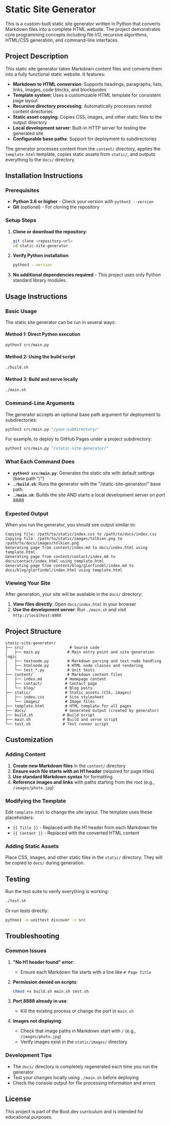 # Static Site Generator


This is a custom-built static site generator written in Python that converts Markdown files into a complete HTML website. The project demonstrates core programming concepts including file I/O, recursive algorithms, HTML/CSS generation, and command-line interfaces.

## Project Description

This static site generator takes Markdown content files and converts them into a fully functional static website. It features:

- **Markdown to HTML conversion**: Supports headings, paragraphs, lists, links, images, code blocks, and blockquotes
- **Template system**: Uses a customizable HTML template for consistent page layout
- **Recursive directory processing**: Automatically processes nested content directories
- **Static asset copying**: Copies CSS, images, and other static files to the output directory
- **Local development server**: Built-in HTTP server for testing the generated site
- **Configurable base paths**: Support for deployment to subdirectories

The generator processes content from the `content/` directory, applies the `template.html` template, copies static assets from `static/`, and outputs everything to the `docs/` directory.

## Installation Instructions

### Prerequisites

- **Python 3.6 or higher** - Check your version with `python3 --version`
- **Git** (optional) - For cloning the repository

### Setup Steps

1. **Clone or download the repository**:

   ```bash
   git clone <repository-url>
   cd static-site-generator
   ```

2. **Verify Python installation**:

   ```bash
   python3 --version
   ```

3. **No additional dependencies required** - This project uses only Python standard library modules.

## Usage Instructions

### Basic Usage

The static site generator can be run in several ways:

#### Method 1: Direct Python execution

```bash
python3 src/main.py
```

#### Method 2: Using the build script

```bash
./build.sh
```

#### Method 3: Build and serve locally

```bash
./main.sh
```

### Command-Line Arguments

The generator accepts an optional base path argument for deployment to subdirectories:

```bash
python3 src/main.py "/your-subdirectory/"
```

For example, to deploy to GitHub Pages under a project subdirectory:

```bash
python3 src/main.py "/static-site-generator/"
```

### What Each Command Does

- **`python3 src/main.py`**: Generates the static site with default settings (base path "/")
- **`./build.sh`**: Runs the generator with the "/static-site-generator/" base path
- **`./main.sh`**: Builds the site AND starts a local development server on port 8888

### Expected Output

When you run the generator, you should see output similar to:

```
Copying file: /path/to/static/index.css to /path/to/docs/index.css
Copying file: /path/to/static/images/tolkien.png to /path/to/docs/images/tolkien.png
Generating page from content/index.md to docs/index.html using template.html
Generating page from content/contact/index.md to docs/contact/index.html using template.html
Generating page from content/blog/glorfindel/index.md to docs/blog/glorfindel/index.html using template.html
```

### Viewing Your Site

After generation, your site will be available in the `docs/` directory:

1. **View files directly**: Open `docs/index.html` in your browser
2. **Use the development server**: Run `./main.sh` and visit `http://localhost:8888`

## Project Structure

```
static-site-generator/
├── src/                    # Source code
│   ├── main.py            # Main entry point and site generation logic
│   ├── textnode.py        # Markdown parsing and text node handling
│   ├── htmlnode.py        # HTML node classes and rendering
│   └── test_*.py          # Unit tests
├── content/               # Markdown content files
│   ├── index.md          # Homepage content
│   ├── contact/          # Contact page
│   └── blog/             # Blog posts
├── static/               # Static assets (CSS, images)
│   ├── index.css         # Site stylesheet
│   └── images/           # Image files
├── template.html         # HTML template for all pages
├── docs/                 # Generated output (created by generator)
├── build.sh             # Build script
├── main.sh              # Build and serve script
└── test.sh              # Test runner script
```

## Customization

### Adding Content

1. **Create new Markdown files** in the `content/` directory
2. **Ensure each file starts with an H1 header** (required for page titles)
3. **Use standard Markdown syntax** for formatting
4. **Reference images and links** with paths starting from the root (e.g., `/images/photo.jpg`)

### Modifying the Template

Edit `template.html` to change the site layout. The template uses these placeholders:

- `{{ Title }}` - Replaced with the H1 header from each Markdown file
- `{{ Content }}` - Replaced with the converted HTML content

### Adding Static Assets

Place CSS, images, and other static files in the `static/` directory. They will be copied to `docs/` during generation.

## Testing

Run the test suite to verify everything is working:

```bash
./test.sh
```

Or run tests directly:

```bash
python3 -m unittest discover -s src
```

## Troubleshooting

### Common Issues

1. **"No H1 header found" error**:

   - Ensure each Markdown file starts with a line like `# Page Title`

2. **Permission denied on scripts**:

   ```bash
   chmod +x build.sh main.sh test.sh
   ```

3. **Port 8888 already in use**:

   - Kill the existing process or change the port in `main.sh`

4. **Images not displaying**:
   - Check that image paths in Markdown start with `/` (e.g., `/images/photo.jpg`)
   - Verify images exist in the `static/images/` directory

### Development Tips

- The `docs/` directory is completely regenerated each time you run the generator
- Test your changes locally using `./main.sh` before deploying
- Check the console output for file processing information and errors

## License

This project is part of the Boot.dev curriculum and is intended for educational purposes.
